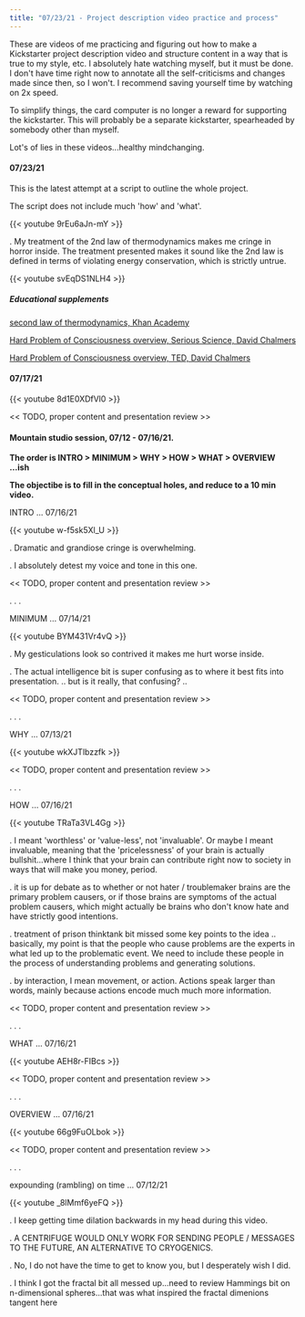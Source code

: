 ```yaml
---
title: "07/23/21 - Project description video practice and process"
---
```



These are videos of me practicing and figuring out how to make a Kickstarter project description video and structure content in a way that is true to my style, etc. I absolutely hate watching myself, but it must be done. I don't have time right now to annotate all the self-criticisms and changes made since then, so I won't. I recommend saving yourself time by watching on 2x speed.

To simplify things, the card computer is no longer a reward for supporting the kickstarter. This will probably be a separate kickstarter, spearheaded by somebody other than myself.

Lot's of lies in these videos...healthy mindchanging.


#### 07/23/21

This is the latest attempt at a script to outline the whole project.

The script does not include much 'how' and 'what'. 

{{< youtube 9rEu6aJn-mY >}}

. My treatment of the 2nd law of thermodynamics makes me cringe in horror inside. The treatment presented makes it sound like the 2nd law is defined in terms of violating energy conservation, which is strictly untrue. 

{{< youtube svEqDS1NLH4 >}}

##### Educational supplements

[second law of thermodynamics, Khan Academy](https://www.khanacademy.org/science/ap-physics-2/ap-thermodynamics/ap-laws-of-thermodynamics/v/second-law-of-thermodynamics)

[Hard Problem of Consciousness overview, Serious Science, David Chalmers](https://www.youtube.com/watch?v=C5DfnIjZPGw)

[Hard Problem of Consciousness overview, TED, David Chalmers](https://www.youtube.com/watch?v=uhRhtFFhNzQ)

#### 07/17/21

{{< youtube 8d1E0XDfVl0 >}}


<< TODO, proper content and presentation review >>

#### Mountain studio session, 07/12 - 07/16/21.

**The order is INTRO > MINIMUM > WHY > HOW > WHAT > OVERVIEW ...ish**

**The objectibe is to fill in the conceptual holes, and reduce to a 10 min video.**

INTRO ... 07/16/21

{{< youtube w-f5sk5Xl_U >}}

. Dramatic and grandiose cringe is overwhelming.

. I absolutely detest my voice and tone in this one.

<< TODO, proper content and presentation review >>

. . .

MINIMUM ... 07/14/21

{{< youtube BYM431Vr4vQ >}}

. My gesticulations look so contrived it makes me hurt worse inside.

. The actual intelligence bit is super confusing as to where it best fits into presentation.
 .. but is it really, that confusing? ..

<< TODO, proper content and presentation review >>

. . .


WHY ... 07/13/21

{{< youtube wkXJTlbzzfk >}}

<< TODO, proper content and presentation review >>

. . .


HOW ... 07/16/21

{{< youtube TRaTa3VL4Gg >}}

. I meant 'worthless' or 'value-less', not 'invaluable'. Or maybe I meant invaluable, meaning that the 'pricelessness' of your brain is actually bullshit...where I think that your brain can contribute right now to society in ways that will make you money, period.

. it is up for debate as to whether or not hater / troublemaker brains are the primary problem causers, or if those brains are symptoms of the actual problem causers, which might actually be brains who don't know hate and have strictly good intentions.

. treatment of prison thinktank bit missed some key points to the idea .. basically, my point is that the people who cause problems are the experts in what led up to the problematic event. We need to include these people in the process of understanding problems and generating solutions.

. by interaction, I mean movement, or action. Actions speak larger than words, mainly because actions encode much much more information.

<< TODO, proper content and presentation review >>

. . .


WHAT ... 07/16/21

{{< youtube AEH8r-FIBcs >}}

<< TODO, proper content and presentation review >>

. . .


OVERVIEW ... 07/16/21

{{< youtube 66g9FuOLbok >}}

<< TODO, proper content and presentation review >>

. . .

expounding (rambling) on time ... 07/12/21

{{< youtube _8lMmf6yeFQ >}}

. I keep getting time dilation backwards in my head during this video.

. A CENTRIFUGE WOULD ONLY WORK FOR SENDING PEOPLE / MESSAGES TO THE FUTURE, AN ALTERNATIVE TO CRYOGENICS.

. No, I do not have the time to get to know you, but I desperately wish I did.

. I think I got the fractal bit all messed up...need to review Hammings bit on n-dimensional spheres...that was what inspired the fractal dimenions tangent here
